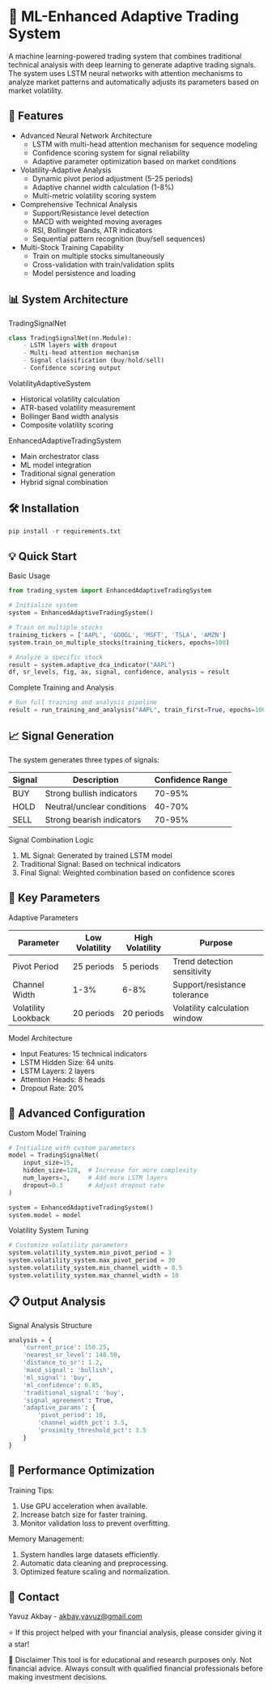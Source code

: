 # 🧠 ML-Enhanced Adaptive Trading System

A machine learning-powered trading system that combines traditional technical analysis with deep learning to generate adaptive trading signals. The system uses LSTM neural networks with attention mechanisms to analyze market patterns and automatically adjusts its parameters based on market volatility.

## 🚀 Features

- Advanced Neural Network Architecture
  - LSTM with multi-head attention mechanism for sequence modeling
  - Confidence scoring system for signal reliability
  - Adaptive parameter optimization based on market conditions
- Volatility-Adaptive Analysis
  - Dynamic pivot period adjustment (5-25 periods)
  - Adaptive channel width calculation (1-8%)
  - Multi-metric volatility scoring system
- Comprehensive Technical Analysis
  - Support/Resistance level detection
  - MACD with weighted moving averages
  - RSI, Bollinger Bands, ATR indicators
  - Sequential pattern recognition (buy/sell sequences)
- Multi-Stock Training Capability
  - Train on multiple stocks simultaneously
  - Cross-validation with train/validation splits
  - Model persistence and loading

## 📊 System Architecture

TradingSignalNet

```python
class TradingSignalNet(nn.Module):
    - LSTM layers with dropout
    - Multi-head attention mechanism
    - Signal classification (buy/hold/sell)
    - Confidence scoring output
```

VolatilityAdaptiveSystem

- Historical volatility calculation
- ATR-based volatility measurement
- Bollinger Band width analysis
- Composite volatility scoring

EnhancedAdaptiveTradingSystem

- Main orchestrator class
- ML model integration
- Traditional signal generation
- Hybrid signal combination

## 🛠️ Installation

```python
pip install -r requirements.txt
```

## 💡 Quick Start

Basic Usage

```python
from trading_system import EnhancedAdaptiveTradingSystem

# Initialize system
system = EnhancedAdaptiveTradingSystem()

# Train on multiple stocks
training_tickers = ['AAPL', 'GOOGL', 'MSFT', 'TSLA', 'AMZN']
system.train_on_multiple_stocks(training_tickers, epochs=100)

# Analyze a specific stock
result = system.adaptive_dca_indicator("AAPL")
df, sr_levels, fig, ax, signal, confidence, analysis = result
```

Complete Training and Analysis

```python
# Run full training and analysis pipeline
result = run_training_and_analysis("AAPL", train_first=True, epochs=100)
```

## 📈 Signal Generation

The system generates three types of signals:

| Signal  | Description | Confidence Range |
| ------------- | ------------- | ------------- |
| BUY | Strong bullish indicators | 70-95% |
| HOLD  | Neutral/unclear conditions | 40-70% |
| SELL | Strong bearish indicators | 70-95% |

Signal Combination Logic

1. ML Signal: Generated by trained LSTM model
2. Traditional Signal: Based on technical indicators
3. Final Signal: Weighted combination based on confidence scores

## 🎯 Key Parameters

Adaptive Parameters

| Parameter  | Low Volatility | High Volatility | Purpose |
| ------------- | ------------- | ------------- | ------------- |
| Pivot Period | 25 periods  | 5 periods | Trend detection sensitivity |
| Channel Width | 1-3% | 6-8% | Support/resistance tolerance |
| Volatility Lookback | 20 periods | 20 periods | Volatility calculation window |

Model Architecture

- Input Features: 15 technical indicators
- LSTM Hidden Size: 64 units
- LSTM Layers: 2 layers
- Attention Heads: 8 heads
- Dropout Rate: 20%

## 🔧 Advanced Configuration

Custom Model Training

```python
# Initialize with custom parameters
model = TradingSignalNet(
    input_size=15,
    hidden_size=128,  # Increase for more complexity
    num_layers=3,     # Add more LSTM layers
    dropout=0.3       # Adjust dropout rate
)

system = EnhancedAdaptiveTradingSystem()
system.model = model
```

Volatility System Tuning

```python
# Customize volatility parameters
system.volatility_system.min_pivot_period = 3
system.volatility_system.max_pivot_period = 30
system.volatility_system.min_channel_width = 0.5
system.volatility_system.max_channel_width = 10
```

## 📋 Output Analysis

Signal Analysis Structure

```python
analysis = {
    'current_price': 150.25,
    'nearest_sr_level': 148.50,
    'distance_to_sr': 1.2,
    'macd_signal': 'bullish',
    'ml_signal': 'buy',
    'ml_confidence': 0.85,
    'traditional_signal': 'buy',
    'signal_agreement': True,
    'adaptive_params': {
        'pivot_period': 10,
        'channel_width_pct': 3.5,
        'proximity_threshold_pct': 3.5
    }
}
```

## 🚀 Performance Optimization

Training Tips: 
1. Use GPU acceleration when available.
2. Increase batch size for faster training.
3. Monitor validation loss to prevent overfitting.

Memory Management:
1. System handles large datasets efficiently.
2. Automatic data cleaning and preprocessing.
3. Optimized feature scaling and normalization.

## 📧 Contact

Yavuz Akbay - akbay.yavuz@gmail.com

⭐️ If this project helped with your financial analysis, please consider giving it a star!

🚨 Disclaimer
This tool is for educational and research purposes only. Not financial advice. Always consult with qualified financial professionals before making investment decisions.
